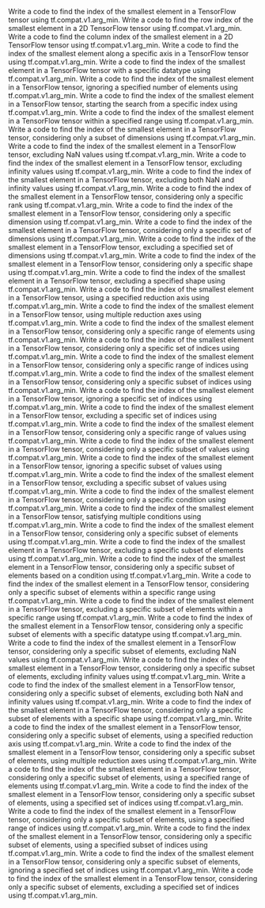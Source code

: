 Write a code to find the index of the smallest element in a TensorFlow tensor using tf.compat.v1.arg_min.
Write a code to find the row index of the smallest element in a 2D TensorFlow tensor using tf.compat.v1.arg_min.
Write a code to find the column index of the smallest element in a 2D TensorFlow tensor using tf.compat.v1.arg_min.
Write a code to find the index of the smallest element along a specific axis in a TensorFlow tensor using tf.compat.v1.arg_min.
Write a code to find the index of the smallest element in a TensorFlow tensor with a specific datatype using tf.compat.v1.arg_min.
Write a code to find the index of the smallest element in a TensorFlow tensor, ignoring a specified number of elements using tf.compat.v1.arg_min.
Write a code to find the index of the smallest element in a TensorFlow tensor, starting the search from a specific index using tf.compat.v1.arg_min.
Write a code to find the index of the smallest element in a TensorFlow tensor within a specified range using tf.compat.v1.arg_min.
Write a code to find the index of the smallest element in a TensorFlow tensor, considering only a subset of dimensions using tf.compat.v1.arg_min.
Write a code to find the index of the smallest element in a TensorFlow tensor, excluding NaN values using tf.compat.v1.arg_min.
Write a code to find the index of the smallest element in a TensorFlow tensor, excluding infinity values using tf.compat.v1.arg_min.
Write a code to find the index of the smallest element in a TensorFlow tensor, excluding both NaN and infinity values using tf.compat.v1.arg_min.
Write a code to find the index of the smallest element in a TensorFlow tensor, considering only a specific rank using tf.compat.v1.arg_min.
Write a code to find the index of the smallest element in a TensorFlow tensor, considering only a specific dimension using tf.compat.v1.arg_min.
Write a code to find the index of the smallest element in a TensorFlow tensor, considering only a specific set of dimensions using tf.compat.v1.arg_min.
Write a code to find the index of the smallest element in a TensorFlow tensor, excluding a specified set of dimensions using tf.compat.v1.arg_min.
Write a code to find the index of the smallest element in a TensorFlow tensor, considering only a specific shape using tf.compat.v1.arg_min.
Write a code to find the index of the smallest element in a TensorFlow tensor, excluding a specified shape using tf.compat.v1.arg_min.
Write a code to find the index of the smallest element in a TensorFlow tensor, using a specified reduction axis using tf.compat.v1.arg_min.
Write a code to find the index of the smallest element in a TensorFlow tensor, using multiple reduction axes using tf.compat.v1.arg_min.
Write a code to find the index of the smallest element in a TensorFlow tensor, considering only a specific range of elements using tf.compat.v1.arg_min.
Write a code to find the index of the smallest element in a TensorFlow tensor, considering only a specific set of indices using tf.compat.v1.arg_min.
Write a code to find the index of the smallest element in a TensorFlow tensor, considering only a specific range of indices using tf.compat.v1.arg_min.
Write a code to find the index of the smallest element in a TensorFlow tensor, considering only a specific subset of indices using tf.compat.v1.arg_min.
Write a code to find the index of the smallest element in a TensorFlow tensor, ignoring a specific set of indices using tf.compat.v1.arg_min.
Write a code to find the index of the smallest element in a TensorFlow tensor, excluding a specific set of indices using tf.compat.v1.arg_min.
Write a code to find the index of the smallest element in a TensorFlow tensor, considering only a specific range of values using tf.compat.v1.arg_min.
Write a code to find the index of the smallest element in a TensorFlow tensor, considering only a specific subset of values using tf.compat.v1.arg_min.
Write a code to find the index of the smallest element in a TensorFlow tensor, ignoring a specific subset of values using tf.compat.v1.arg_min.
Write a code to find the index of the smallest element in a TensorFlow tensor, excluding a specific subset of values using tf.compat.v1.arg_min.
Write a code to find the index of the smallest element in a TensorFlow tensor, considering only a specific condition using tf.compat.v1.arg_min.
Write a code to find the index of the smallest element in a TensorFlow tensor, satisfying multiple conditions using tf.compat.v1.arg_min.
Write a code to find the index of the smallest element in a TensorFlow tensor, considering only a specific subset of elements using tf.compat.v1.arg_min.
Write a code to find the index of the smallest element in a TensorFlow tensor, excluding a specific subset of elements using tf.compat.v1.arg_min.
Write a code to find the index of the smallest element in a TensorFlow tensor, considering only a specific subset of elements based on a condition using tf.compat.v1.arg_min.
Write a code to find the index of the smallest element in a TensorFlow tensor, considering only a specific subset of elements within a specific range using tf.compat.v1.arg_min.
Write a code to find the index of the smallest element in a TensorFlow tensor, excluding a specific subset of elements within a specific range using tf.compat.v1.arg_min.
Write a code to find the index of the smallest element in a TensorFlow tensor, considering only a specific subset of elements with a specific datatype using tf.compat.v1.arg_min.
Write a code to find the index of the smallest element in a TensorFlow tensor, considering only a specific subset of elements, excluding NaN values using tf.compat.v1.arg_min.
Write a code to find the index of the smallest element in a TensorFlow tensor, considering only a specific subset of elements, excluding infinity values using tf.compat.v1.arg_min.
Write a code to find the index of the smallest element in a TensorFlow tensor, considering only a specific subset of elements, excluding both NaN and infinity values using tf.compat.v1.arg_min.
Write a code to find the index of the smallest element in a TensorFlow tensor, considering only a specific subset of elements with a specific shape using tf.compat.v1.arg_min.
Write a code to find the index of the smallest element in a TensorFlow tensor, considering only a specific subset of elements, using a specified reduction axis using tf.compat.v1.arg_min.
Write a code to find the index of the smallest element in a TensorFlow tensor, considering only a specific subset of elements, using multiple reduction axes using tf.compat.v1.arg_min.
Write a code to find the index of the smallest element in a TensorFlow tensor, considering only a specific subset of elements, using a specified range of elements using tf.compat.v1.arg_min.
Write a code to find the index of the smallest element in a TensorFlow tensor, considering only a specific subset of elements, using a specified set of indices using tf.compat.v1.arg_min.
Write a code to find the index of the smallest element in a TensorFlow tensor, considering only a specific subset of elements, using a specified range of indices using tf.compat.v1.arg_min.
Write a code to find the index of the smallest element in a TensorFlow tensor, considering only a specific subset of elements, using a specified subset of indices using tf.compat.v1.arg_min.
Write a code to find the index of the smallest element in a TensorFlow tensor, considering only a specific subset of elements, ignoring a specified set of indices using tf.compat.v1.arg_min.
Write a code to find the index of the smallest element in a TensorFlow tensor, considering only a specific subset of elements, excluding a specified set of indices using tf.compat.v1.arg_min.